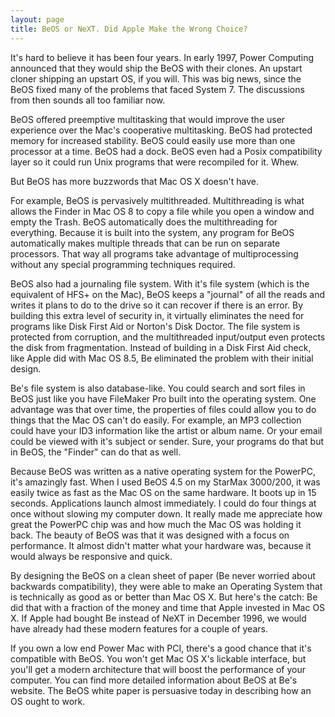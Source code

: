 ```yaml
---
layout: page
title: BeOS or NeXT. Did Apple Make the Wrong Choice?
---
```


It's hard to believe it has been four years. In early 1997, Power Computing announced that they would ship the BeOS with their clones. An upstart cloner shipping an upstart OS, if you will. This was big news, since the BeOS fixed many of the problems that faced System 7. The discussions from then sounds all too familiar now.

BeOS offered preemptive multitasking that would improve the user experience over the Mac's cooperative multitasking. BeOS had protected memory for increased stability. BeOS could easily use more than one processor at a time. BeOS had a dock. BeOS even had a Posix compatibility layer so it could run Unix programs that were recompiled for it. Whew.

But BeOS has more buzzwords that Mac OS X doesn't have.

For example, BeOS is pervasively multithreaded. Multithreading is what allows the Finder in Mac OS 8 to copy a file while you open a window and empty the Trash. BeOS automatically does the multithreading for everything. Because it is built into the system, any program for BeOS automatically makes multiple threads that can be run on separate processors. That way all programs take advantage of multiprocessing without any special programming techniques required.

BeOS also had a journaling file system. With it's file system (which is the equivalent of HFS+ on the Mac), BeOS keeps a "journal" of all the reads and writes it plans to do to the drive so it can recover if there is an error. By building this extra level of security in, it virtually eliminates the need for programs like Disk First Aid or Norton's Disk Doctor. The file system is protected from corruption, and the multithreaded input/output even protects the disk from fragmentation. Instead of building in a Disk First Aid check, like Apple did with Mac OS 8.5, Be eliminated the problem with their initial design.

Be's file system is also database-like. You could search and sort files in BeOS just like you have FileMaker Pro built into the operating system. One advantage was that over time, the properties of files could allow you to do things that the Mac OS can't do easily. For example, an MP3 collection could have your ID3 information like the artist or album name. Or your email could be viewed with it's subject or sender. Sure, your programs do that but in BeOS, the "Finder" can do that as well.

Because BeOS was written as a native operating system for the PowerPC, it's amazingly fast. When I used BeOS 4.5 on my StarMax 3000/200, it was easily twice as fast as the Mac OS on the same hardware. It boots up in 15 seconds. Applications launch almost immediately. I could do four things at once without slowing my computer down. It really made me appreciate how great the PowerPC chip was and how much the Mac OS was holding it back. The beauty of BeOS was that it was designed with a focus on performance. It almost didn't matter what your hardware was, because it would always be responsive and quick.

By designing the BeOS on a clean sheet of paper (Be never worried about backwards compatibility), they were able to make an Operating System that is technically as good as or better than Mac OS X. But here's the catch: Be did that with a fraction of the money and time that Apple invested in Mac OS X. If Apple had bought Be instead of NeXT in December 1996, we would have already had these modern features for a couple of years.

If you own a low end Power Mac with PCI, there's a good chance that it's compatible with BeOS. You won't get Mac OS X's lickable interface, but you'll get a modern architecture that will boost the performance of your computer. You can find more detailed information about BeOS at Be's website. The BeOS white paper is persuasive today in describing how an OS ought to work.
